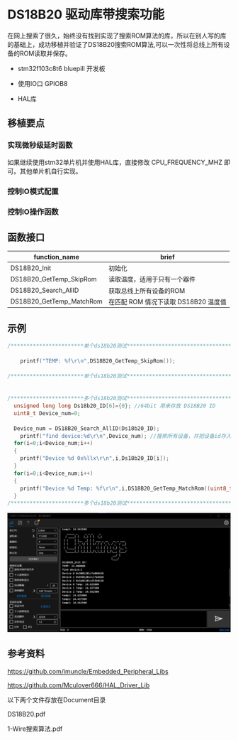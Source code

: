 # DS18B20 驱动库带搜索功能

​	在网上搜索了很久，始终没有找到实现了搜索ROM算法的库，所以在别人写的库的基础上，成功移植并验证了DS18B20搜索ROM算法,可以一次性将总线上所有设备的ROM读取并保存。

- stm32f103c8t6 bluepill 开发板
- 使用IO口 GPIOB8

- HAL库

## 移植要点

### 实现微秒级延时函数

如果继续使用stm32单片机并使用HAL库，直接修改 CPU_FREQUENCY_MHZ 即可。其他单片机自行实现。

### 控制IO模式配置

### 控制IO操作函数

## 函数接口

| function_name            | brief                                |
| ------------------------ | ------------------------------------ |
| DS18B20_Init             | 初始化                               |
| DS18B20_GetTemp_SkipRom  | 读取温度，适用于只有一个器件         |
| DS18B20_Search_AllID     | 获取总线上所有设备的ROM              |
| DS18B20_GetTemp_MatchRom | 在匹配 ROM 情况下读取 DS18B20 温度值 |

## 示例

```c
/***********************单个ds18b20测试**********************************/

	printf("TEMP: %f\r\n",DS18B20_GetTemp_SkipRom());

/***********************单个ds18b20测试**********************************/


/***********************多个ds18b20测试**********************************/
  unsigned long long Ds18b20_ID[6]={0}; //64bit 用来存放 DS18B20 ID
  uint8_t Device_num=0; 
 
  Device_num = DS18B20_Search_AllID(Ds18b20_ID);
	printf("find device:%d\r\n",Device_num); //搜索所有设备，并把设备id存入Ds18b20_ID数组
  for(i=0;i<Device_num;i++)
  {
    printf("Device %d 0x%llx\r\n",i,Ds18b20_ID[i]);
  }
  for(i=0;i<Device_num;i++)
  {
    printf("Device %d Temp: %f\r\n",i,DS18B20_GetTemp_MatchRom((uint8_t *)&Ds18b20_ID[i]));
  }
/***********************多个ds18b20测试**********************************/
```

![](./img/demo.jpg)

## 参考资料

https://github.com/imuncle/Embedded_Peripheral_Libs

https://github.com/Mculover666/HAL_Driver_Lib

以下两个文件存放在Document目录

DS18B20.pdf        

1-Wire搜索算法.pdf